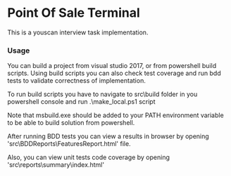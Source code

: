 # Point Of Sale Terminal

This is a youscan interview task implementation.

### Usage
You can build a project from visual studio 2017, or from powershell build scripts.
Using build scripts you can also check test coverage and run bdd tests to validate correctness of implementation.

To run build scripts you have to navigate to src\build folder in you powershell console and run .\make_local.ps1 script

Note that msbuild.exe should be added to your PATH environment variable to be able to build solution from powershell.

After running BDD tests you can view a results in browser by opening 'src\BDDReports\FeaturesReport.html' file.

Also, you can view unit tests code coverage by opening 'src\reports\summary\index.html'